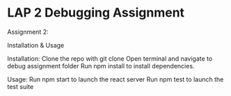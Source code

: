 # LAP 2 Debugging Assignment
Assignment 2:

Installation & Usage

Installation:
Clone the repo with git clone
Open terminal and navigate to debug assignment folder
Run npm install to install dependencies.


Usage:
Run npm start to launch the react server
Run npm test to launch the test suite

